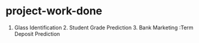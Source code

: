 # project-work-done
1. Glass Identification 2. Student Grade Prediction 3. Bank Marketing :Term Deposit Prediction 
